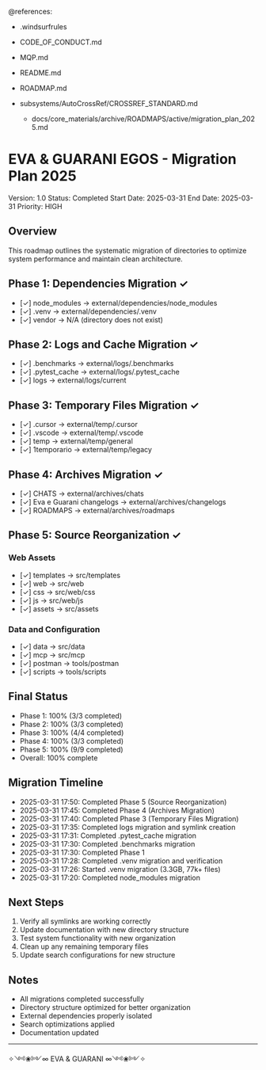 @references:
<!-- @references: -->
- .windsurfrules
- CODE_OF_CONDUCT.md
- MQP.md
- README.md
- ROADMAP.md
- subsystems/AutoCrossRef/CROSSREF_STANDARD.md

  - docs/core_materials/archive/ROADMAPS/active/migration_plan_2025.md

# EVA & GUARANI EGOS - Migration Plan 2025
Version: 1.0
Status: Completed
Start Date: 2025-03-31
End Date: 2025-03-31
Priority: HIGH

## Overview
This roadmap outlines the systematic migration of directories to optimize system performance and maintain clean architecture.

## Phase 1: Dependencies Migration ✓
- [✓] node_modules → external/dependencies/node_modules
- [✓] .venv → external/dependencies/.venv
- [✓] vendor → N/A (directory does not exist)

## Phase 2: Logs and Cache Migration ✓
- [✓] .benchmarks → external/logs/.benchmarks
- [✓] .pytest_cache → external/logs/.pytest_cache
- [✓] logs → external/logs/current

## Phase 3: Temporary Files Migration ✓
- [✓] .cursor → external/temp/.cursor
- [✓] .vscode → external/temp/.vscode
- [✓] temp → external/temp/general
- [✓] 1temporario → external/temp/legacy

## Phase 4: Archives Migration ✓
- [✓] CHATS → external/archives/chats
- [✓] Eva e Guarani changelogs → external/archives/changelogs
- [✓] ROADMAPS → external/archives/roadmaps

## Phase 5: Source Reorganization ✓
### Web Assets
- [✓] templates → src/templates
- [✓] web → src/web
- [✓] css → src/web/css
- [✓] js → src/web/js
- [✓] assets → src/assets

### Data and Configuration
- [✓] data → src/data
- [✓] mcp → src/mcp
- [✓] postman → tools/postman
- [✓] scripts → tools/scripts

## Final Status
- Phase 1: 100% (3/3 completed)
- Phase 2: 100% (3/3 completed)
- Phase 3: 100% (4/4 completed)
- Phase 4: 100% (3/3 completed)
- Phase 5: 100% (9/9 completed)
- Overall: 100% complete

## Migration Timeline
- 2025-03-31 17:50: Completed Phase 5 (Source Reorganization)
- 2025-03-31 17:45: Completed Phase 4 (Archives Migration)
- 2025-03-31 17:40: Completed Phase 3 (Temporary Files Migration)
- 2025-03-31 17:35: Completed logs migration and symlink creation
- 2025-03-31 17:31: Completed .pytest_cache migration
- 2025-03-31 17:30: Completed .benchmarks migration
- 2025-03-31 17:30: Completed Phase 1
- 2025-03-31 17:28: Completed .venv migration and verification
- 2025-03-31 17:26: Started .venv migration (3.3GB, 77k+ files)
- 2025-03-31 17:20: Completed node_modules migration

## Next Steps
1. Verify all symlinks are working correctly
2. Update documentation with new directory structure
3. Test system functionality with new organization
4. Clean up any remaining temporary files
5. Update search configurations for new structure

## Notes
- All migrations completed successfully
- Directory structure optimized for better organization
- External dependencies properly isolated
- Search optimizations applied
- Documentation updated

---
✧༺❀༻∞ EVA & GUARANI ∞༺❀༻✧
